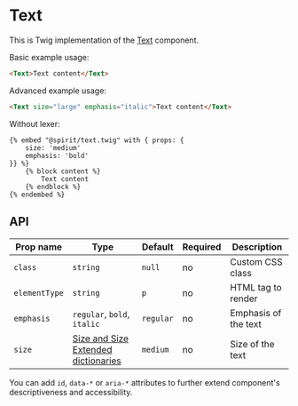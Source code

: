 # Text

This is Twig implementation of the [Text] component.

Basic example usage:

```html
<Text>Text content</Text>
```

Advanced example usage:

```html
<Text size="large" emphasis="italic">Text content</Text>
```

Without lexer:

```twig
{% embed "@spirit/text.twig" with { props: {
    size: 'medium'
    emphasis: 'bold'
}} %}
    {% block content %}
        Text content
    {% endblock %}
{% endembed %}
```

## API

| Prop name     | Type                                                   | Default   | Required | Description          |
| ------------- | ------------------------------------------------------ | --------- | -------- | -------------------- |
| `class`       | `string`                                               | `null`    | no       | Custom CSS class     |
| `elementType` | `string`                                               | `p`       | no       | HTML tag to render   |
| `emphasis`    | `regular`, `bold`, `italic`                            | `regular` | no       | Emphasis of the text |
| `size`        | [Size and Size Extended dictionaries][dictionary-size] | `medium`  | no       | Size of the text     |

You can add `id`, `data-*` or `aria-*` attributes to further extend component's
descriptiveness and accessibility.

[text]: https://github.com/lmc-eu/spirit-design-system/tree/main/packages/web-react/src/components/Text
[dictionary-size]: https://github.com/lmc-eu/spirit-design-system/tree/main/docs/DICTIONARIES.md#size
